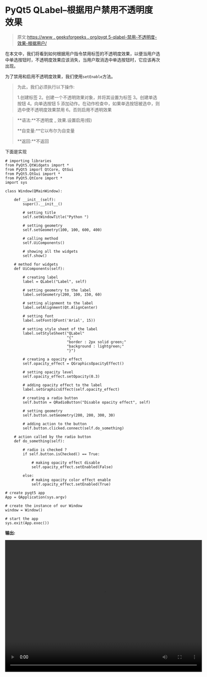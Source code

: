 # PyQt5 QLabel–根据用户禁用不透明度效果

> 原文:[https://www . geeksforgeeks . org/pyqt 5-qlabel-禁用-不透明度-效果-根据用户/](https://www.geeksforgeeks.org/pyqt5-qlabel-disabling-the-opacity-effect-according-to-the-user/)

在本文中，我们将看到如何根据用户指令禁用标签的不透明度效果，以便当用户选中单选按钮时，不透明度效果应该消失，当用户取消选中单选按钮时，它应该再次出现。

为了禁用和启用不透明度效果，我们使用`setEnable`方法。

> 为此，我们必须执行以下操作:
> 
> 1.创建标签
> 2。创建一个不透明效果对象，并将其设置为标签
> 3。创建单选按钮
> 4。向单选按钮
> 5 添加动作。在动作检查中，如果单选按钮被选中，则选中使不透明度效果禁用
> 6。否则启用不透明效果

> **语法:**不透明度 _ 效果.设置启用(假)
> 
> **自变量:**它以布尔为自变量
> 
> **返回:**不返回

下面是实现

```
# importing libraries
from PyQt5.QtWidgets import * 
from PyQt5 import QtCore, QtGui
from PyQt5.QtGui import * 
from PyQt5.QtCore import * 
import sys

class Window(QMainWindow):

    def __init__(self):
        super().__init__()

        # setting title
        self.setWindowTitle("Python ")

        # setting geometry
        self.setGeometry(100, 100, 600, 400)

        # calling method
        self.UiComponents()

        # showing all the widgets
        self.show()

    # method for widgets
    def UiComponents(self):

        # creating label
        label = QLabel("Label", self)

        # setting geometry to the label
        label.setGeometry(200, 100, 150, 60)

        # setting alignment to the label
        label.setAlignment(Qt.AlignCenter)

        # setting font
        label.setFont(QFont('Arial', 15))

        # setting style sheet of the label
        label.setStyleSheet("QLabel"
                            "{"
                            "border : 2px solid green;"
                            "background : lightgreen;"
                            "}")

        # creating a opacity effect
        self.opacity_effect = QGraphicsOpacityEffect()

        # setting opacity level
        self.opacity_effect.setOpacity(0.3)

        # adding opacity effect to the label
        label.setGraphicsEffect(self.opacity_effect)

        # creating a radio button
        self.button = QRadioButton("Disable opacity effect", self)

        # setting geometry
        self.button.setGeometry(200, 200, 300, 30)

        # adding action to the button
        self.button.clicked.connect(self.do_something)

    # action called by the radio button
    def do_something(self):

        # radio is checked ?
        if self.button.isChecked() == True:

            # making opacity effect disable
            self.opacity_effect.setEnabled(False)

        else:
            # making opacity color effect enable
            self.opacity_effect.setEnabled(True)

# create pyqt5 app
App = QApplication(sys.argv)

# create the instance of our Window
window = Window()

# start the app
sys.exit(App.exec())
```

**输出:**

<video class="wp-video-shortcode" id="video-409275-1" width="640" height="428" preload="metadata" controls=""><source type="video/mp4" src="https://media.geeksforgeeks.org/wp-content/uploads/20200508010424/Python-08-05-2020-01_03_09.mp4?_=1">[https://media.geeksforgeeks.org/wp-content/uploads/20200508010424/Python-08-05-2020-01_03_09.mp4](https://media.geeksforgeeks.org/wp-content/uploads/20200508010424/Python-08-05-2020-01_03_09.mp4)</video>